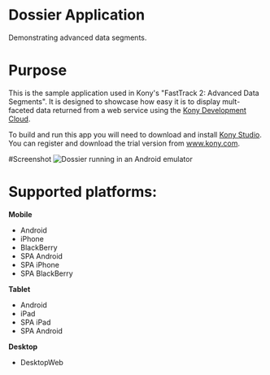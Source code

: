 Dossier Application
=======================
Demonstrating advanced data segments. 

# Purpose
This is the sample application used in Kony's "FastTrack 2: Advanced Data Segments". It is designed to showcase how easy it is to display mult-faceted data returned from a web service using the [Kony Development Cloud](http://www.kony.com/products/development). 

To build and run this app you will need to download and install [Kony Studio](http://www.kony.com/products/development). You can register and download the trial version from www.kony.com.


#Screenshot
![](https://raw.github.com/kony-solutions/screenshots/master/DossierApp/Mobile/Android/1.png "Dossier running in an Android emulator")

# Supported platforms:
**Mobile**
 * Android
 * iPhone
 * BlackBerry 
 * SPA Android
 * SPA iPhone
 * SPA BlackBerry
 
**Tablet** 
 * Android
 * iPad
 * SPA iPad
 * SPA Android
 
**Desktop**
 * DesktopWeb

